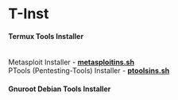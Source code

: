 # T-Inst
<h4>Termux Tools Installer</h4>
<br>Metasploit Installer - <b><a href="https://raw.githubusercontent.com/JaysonSky/T-Inst/master/metasploitins.sh">metasploitins.sh</a></b><br>
PTools (Pentesting-Tools) Installer - <b><a href="https://github.com/JaysonSky/Pentesting-Tools.git">ptoolsins.sh</a></b>
<h4>Gnuroot Debian Tools Installer</h4>
